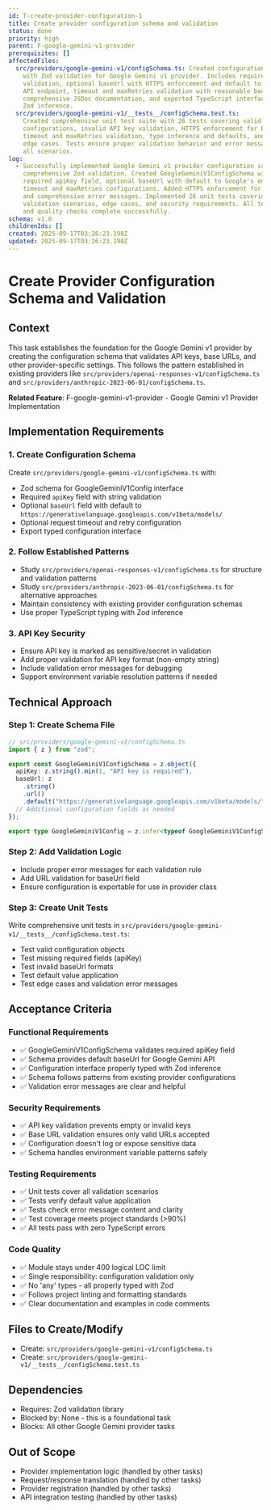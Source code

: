 ```yaml
---
id: T-create-provider-configuration-1
title: Create provider configuration schema and validation
status: done
priority: high
parent: F-google-gemini-v1-provider
prerequisites: []
affectedFiles:
  src/providers/google-gemini-v1/configSchema.ts: Created configuration schema
    with Zod validation for Google Gemini v1 provider. Includes required apiKey
    validation, optional baseUrl with HTTPS enforcement and default to Google's
    API endpoint, timeout and maxRetries validation with reasonable bounds,
    comprehensive JSDoc documentation, and exported TypeScript interface using
    Zod inference.
  src/providers/google-gemini-v1/__tests__/configSchema.test.ts:
    Created comprehensive unit test suite with 26 tests covering valid
    configurations, invalid API key validation, HTTPS enforcement for baseUrl,
    timeout and maxRetries validation, type inference and defaults, and security
    edge cases. Tests ensure proper validation behavior and error messages for
    all scenarios.
log:
  - Successfully implemented Google Gemini v1 provider configuration schema with
    comprehensive Zod validation. Created GoogleGeminiV1ConfigSchema with
    required apiKey field, optional baseUrl with default to Google's endpoint,
    timeout and maxRetries configurations. Added HTTPS enforcement for security
    and comprehensive error messages. Implemented 26 unit tests covering all
    validation scenarios, edge cases, and security requirements. All tests pass
    and quality checks complete successfully.
schema: v1.0
childrenIds: []
created: 2025-09-17T03:26:23.198Z
updated: 2025-09-17T03:26:23.198Z
---
```


# Create Provider Configuration Schema and Validation

## Context

This task establishes the foundation for the Google Gemini v1 provider by creating the configuration schema that validates API keys, base URLs, and other provider-specific settings. This follows the pattern established in existing providers like `src/providers/openai-responses-v1/configSchema.ts` and `src/providers/anthropic-2023-06-01/configSchema.ts`.

**Related Feature**: F-google-gemini-v1-provider - Google Gemini v1 Provider Implementation

## Implementation Requirements

### 1. Create Configuration Schema

Create `src/providers/google-gemini-v1/configSchema.ts` with:

- Zod schema for GoogleGeminiV1Config interface
- Required `apiKey` field with string validation
- Optional `baseUrl` field with default to `https://generativelanguage.googleapis.com/v1beta/models/`
- Optional request timeout and retry configuration
- Export typed configuration interface

### 2. Follow Established Patterns

- Study `src/providers/openai-responses-v1/configSchema.ts` for structure and validation patterns
- Study `src/providers/anthropic-2023-06-01/configSchema.ts` for alternative approaches
- Maintain consistency with existing provider configuration schemas
- Use proper TypeScript typing with Zod inference

### 3. API Key Security

- Ensure API key is marked as sensitive/secret in validation
- Add proper validation for API key format (non-empty string)
- Include validation error messages for debugging
- Support environment variable resolution patterns if needed

## Technical Approach

### Step 1: Create Schema File

```typescript
// src/providers/google-gemini-v1/configSchema.ts
import { z } from "zod";

export const GoogleGeminiV1ConfigSchema = z.object({
  apiKey: z.string().min(1, "API key is required"),
  baseUrl: z
    .string()
    .url()
    .default("https://generativelanguage.googleapis.com/v1beta/models/"),
  // Additional configuration fields as needed
});

export type GoogleGeminiV1Config = z.infer<typeof GoogleGeminiV1ConfigSchema>;
```

### Step 2: Add Validation Logic

- Include proper error messages for each validation rule
- Add URL validation for baseUrl field
- Ensure configuration is exportable for use in provider class

### Step 3: Create Unit Tests

Write comprehensive unit tests in `src/providers/google-gemini-v1/__tests__/configSchema.test.ts`:

- Test valid configuration objects
- Test missing required fields (apiKey)
- Test invalid baseUrl formats
- Test default value application
- Test edge cases and validation error messages

## Acceptance Criteria

### Functional Requirements

- ✅ GoogleGeminiV1ConfigSchema validates required apiKey field
- ✅ Schema provides default baseUrl for Google Gemini API
- ✅ Configuration interface properly typed with Zod inference
- ✅ Schema follows patterns from existing provider configurations
- ✅ Validation error messages are clear and helpful

### Security Requirements

- ✅ API key validation prevents empty or invalid keys
- ✅ Base URL validation ensures only valid URLs accepted
- ✅ Configuration doesn't log or expose sensitive data
- ✅ Schema handles environment variable patterns safely

### Testing Requirements

- ✅ Unit tests cover all validation scenarios
- ✅ Tests verify default value application
- ✅ Tests check error message content and clarity
- ✅ Test coverage meets project standards (>90%)
- ✅ All tests pass with zero TypeScript errors

### Code Quality

- ✅ Module stays under 400 logical LOC limit
- ✅ Single responsibility: configuration validation only
- ✅ No 'any' types - all properly typed with Zod
- ✅ Follows project linting and formatting standards
- ✅ Clear documentation and examples in code comments

## Files to Create/Modify

- Create: `src/providers/google-gemini-v1/configSchema.ts`
- Create: `src/providers/google-gemini-v1/__tests__/configSchema.test.ts`

## Dependencies

- Requires: Zod validation library
- Blocked by: None - this is a foundational task
- Blocks: All other Google Gemini provider tasks

## Out of Scope

- Provider implementation logic (handled by other tasks)
- Request/response translation (handled by other tasks)
- Provider registration (handled by other tasks)
- API integration testing (handled by other tasks)
